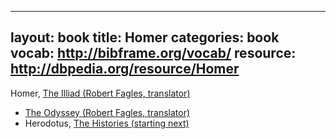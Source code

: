 ---
layout: book
title: Homer
categories: book
vocab: http://bibframe.org/vocab/
resource: http://dbpedia.org/resource/Homer
----

<span resouce="http://dbpedia.org/resource/Homer" typeof="Person">Homer</span>,  <a href="http://uva.worldcat.org/oclc/20825683" typeof="Work">The Illiad (Robert Fagles, translator)</a>
* <a href="http://uva.worldcat.org/oclc/818851874" typeof="Work">The Odyssey (Robert Fagles, translator)</a>
* <span resouce="http://dbpedia.org/resource/Herodotus" typeof="Person">Herodotus</span>, <a href="http://uva.worldcat.org/oclc/892041303" typeof="Work">The Histories (starting next)</a>

